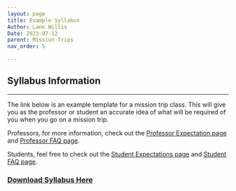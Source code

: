 ```yaml
---
layout: page
title: Example Syllabus
Author: Lane Willis
Date: 2023-07-12
parent: Mission Trips
nav_order: 5

---
```


## Syllabus Information

---

The link below is an example template for a mission trip class. This will give you as the professor or student an accurate idea of what will be required of you when you go on a mission trip.

Professors, for more information, check out the [Professor Expectation page](/missions-center/mission-trips/professor-expectations.md) and [Professor FAQ page](/missions-center/mission-trips/professor-faq.md).

Students, feel free to check out the [Student Expectations page](missions-center/mission-trips/student-expectations.md) and [Student FAQ page](missions-center/mission-trips/student-faq.md).

### [Download Syllabus Here](/missions-center/files/Mission%20Trip%20Syllabus%20Template.pdf)